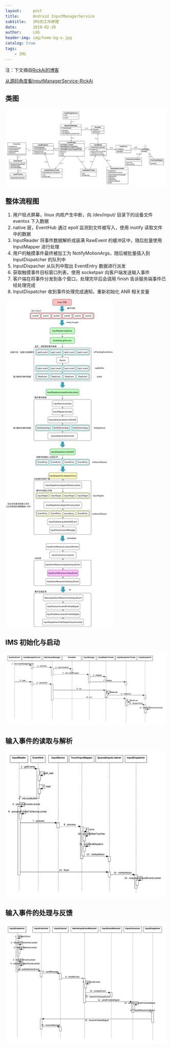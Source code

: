 ```yaml
---
layout:     post
title:      Android InputManagerService
subtitle:   IMS的工作原理
date:       2019-02-20
author:     LXG
header-img: img/home-bg-o.jpg
catalog: true
tags:
    - IMS
---
```


注：下文摘自[RickAi的博客](http://navyblue.top/)

[从源码角度看InputManagerService-RickAi](http://navyblue.top/2018/03/18/%E4%BB%8E%E6%BA%90%E7%A0%81%E8%A7%92%E5%BA%A6%E7%9C%8BInputManagerService/)


## 类图

![InputManagerService_uml](/images/android/input_manager/InputManagerService_uml.jpg)

## 整体流程图

1. 用户轻点屏幕，linux 内核产生中断，向 /dev/input/ 目录下的设备文件 eventxx 下入数据
2. native 层，EventHub 通过 epoll 监测到文件被写入，使用 inotify 读取文件中的数据
3. InputReader 将事件数据解析成装满 RawEvent 的缓冲区中，随后批量使用 InputMapper 进行处理
4. 用户的触摸事件最终被加工为 NotifyMotionArgs，随后被批量插入到 InputDispatcher 的队列中
5. InputDispacher 从队列中取出 EventEntry 数据进行派发
6. 获取触摸事件目标窗口列表，使用 socketpair 向客户端发送输入事件
7. 客户端在将事件分发到各个窗口，处理完毕后会调用 finish 告诉服务端事件已经处理完成
8. InputDispatcher 收到事件处理完成通知，重新初始化 ANR 相关变量

![InputManagerService](/images/android/input_manager/InputManagerService.jpg)

## IMS 初始化与启动

![InputManagerService_uml_2](/images/android/input_manager/InputManagerService_uml_2.jpg)

## 输入事件的读取与解析

![InputManagerService_uml_3](/images/android/input_manager/InputManagerService_uml_3.jpg)

## 输入事件的处理与反馈

![InputManagerService_uml_4](/images/android/input_manager/InputManagerService_uml_4.jpg)



